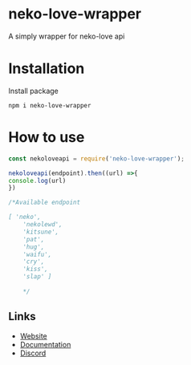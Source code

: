 # neko-love-wrapper
A simply wrapper for neko-love api

# Installation

Install package
```
npm i neko-love-wrapper
```

# How to use

```js
const nekoloveapi = require('neko-love-wrapper');

nekoloveapi(endpoint).then((url) =>{
console.log(url)
})

/*Available endpoint

[ 'neko',
    'nekolewd',
    'kitsune',
    'pat',
    'hug',
    'waifu',
    'cry',
    'kiss',
    'slap' ]
    
    */
```
    
## Links

*   [Website](https://neko-love.xyz)
*   [Documentation](https://docs.neko-love.xyz/)
*   [Discord](https://discord.gg/byThR3v)

